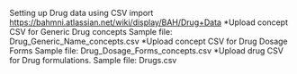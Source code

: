 Setting up Drug data using CSV import
https://bahmni.atlassian.net/wiki/display/BAH/Drug+Data
*Upload concept CSV for Generic Drug concepts
    Sample file: Drug_Generic_Name_concepts.csv
*Upload concept CSV for Drug Dosage Forms
    Sample file: Drug_Dosage_Forms_concepts.csv
*Upload drug CSV for Drug formulations.
    Sample file: Drugs.csv